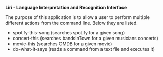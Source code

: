 **Liri - Language Interpretation and Recognition Interface**

The purpose of this application is to allow a user to perform multiple different actions from the command line. Below they are listed.

  * spotify-this-song    (searches spotify for a given song)
  * concert-this         (searches bandsInTown for a given musicians concerts)
  * movie-this           (searches OMDB for a given movie)
  * do-what-it-says      (reads a command from a text file and executes it)
